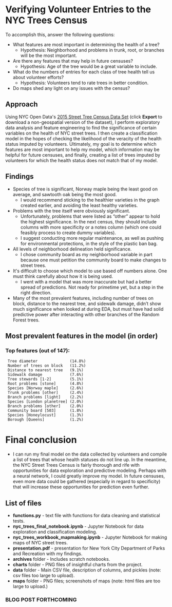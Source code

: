# Verifying Volunteer Entries to the NYC Trees Census

To accomplish this, answer the following questions:
* What features are most important in determining the health of a tree?
    * Hypothesis: Neighborhood and problems in trunk, root, or branches will be the most important.
* Are there any features that may help in future censuses?
    * Hypothesis: Age of the tree would be a great variable to include.
* What do the numbers of entries for each class of tree health tell us about volunteer efforts?
    * Hypothesis: Volunteers tend to rate trees in better condition.
* Do maps shed any light on any issues with the census?
    
## Approach
Using NYC Open Data's [2015 Street Tree Census Data Set](https://data.cityofnewyork.us/Environment/2015-Street-Tree-Census-Tree-Data/pi5s-9p35) (click **Export** to download a non-geospatial version of the dataset), I perform exploratory data analysis and feature engineering to find the significance of certain variables on the health of NYC street trees. I then create a classification model in the hopes of checking the likelihood of the veracity of the health status imputed by volunteers. Ultimately, my goal is to determine which features are most important to help my model, which information may be helpful for future censuses, and finally, creating a list of trees imputed by volunteers for which the health status does not match that of my model.

## Findings
* Species of tree is significant, Norway maple being the least good on average, and sawtooth oak being the most good.
    * I would recommend sticking to the healthier varieties in the graph created earlier, and avoiding the least healthy varieties.
* Problems with the tree itself were obviously significant.
    * Unfortunately, problems that were listed as “other” appear to hold the highest significance. In the next census, they should include columns with more specificity or a notes column (which one could feasibly process to create dummy variables).
    * I suggest conducting more regular maintenance, as well as pushing for environmental protections, in the style of the plastic ban bag.
* All levels of neighborhood delineation held significance.
    * I chose community board as my neighborhood variable in part because one must petition the community board to make changes to street trees.
* It's difficult to choose which model to use based off numbers alone. One must think carefully about how it is being used.
    * I went with a model that was more inaccurate but had a better spread of predictions. Not ready for primetime yet, but a step in the right direction.
* Many of the most prevalent features, including number of trees on block, distance to the nearest tree, and sidewalk damage, didn’t show much significance when looked at during EDA, but must have had solid predictive power after interacting with other branches of the Random Forest trees.

## Most prevalent features in the model (in order)
### Top features (out of 147):
     Tree diameter              (14.8%)
     Number of trees on block   (11.2%)
     Distance to nearest tree   (9.1%)
     Sidewalk damage            (7.6%)
     Tree stewards [1-2]        (5.1%)
     Root problems [stone]      (4.8%)
     Species [Norway maple]     (2.6%)
     Trunk problems [other]     (2.4%)
     Branch problems [light]    (2.2%)
     Species [London planetree] (2.0%)
     Branch problems [other]    (2.0%)
     Community board [503]      (1.8%)
     Species [Honeylocust]      (1.3%)
     Borough [Queens]           (1.2%)


# Final conclusion
* I can run my final model on the data collected by volunteers and compile a list of trees that whose health statuses do not line up. In the meantime, the NYC Street Trees Census is fairly thorough and rife with opportunities for data exploration and predictive modeling. Perhaps with a neural network, I could greatly improve my model. In future censuses, even more data could be gathered (especially in regard to specificity) that will increase these opportunities for prediction even further.

## List of files
* **functions.py** - text file with functions for data cleaning and statistical tests.
* **nyc_trees_final_notebook.ipynb** - Jupyter Notebook for data exploration and classification modeling.
* **nyc_trees_workbook_mapmaking.ipynb** - Jupyter Notebook for making maps of NYC street trees.
* **presentation.pdf** - presentation for New York City Department of Parks and Recreation with my findings.
* **archives** folder - Includes scratch notebooks.
* **charts** folder - PNG files of insightful charts from the project.
* **data** folder - Main CSV file, description of columns, and pickles (note: csv files too large to upload).
* **maps** folder - PNG files; screenshots of maps (note: html files are too large to upload.)



### BLOG POST FORTHCOMING
